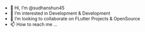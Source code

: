 - 👋 Hi, I’m @sudhanshun45
- 👀 I’m interested in Development & Development
- 💞️ I’m looking to collaborate on FLutter Projects & OpenSource
- 📫 How to reach me ...

<!---
sudhanshun45/sudhanshun45 is a ✨ special ✨ repository because its `README.md` (this file) appears on your GitHub profile.
You can click the Preview link to take a look at your changes.
--->
